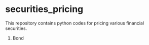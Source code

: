 # securities_pricing
This repository contains python codes for pricing various financial securities.
1. Bond 
